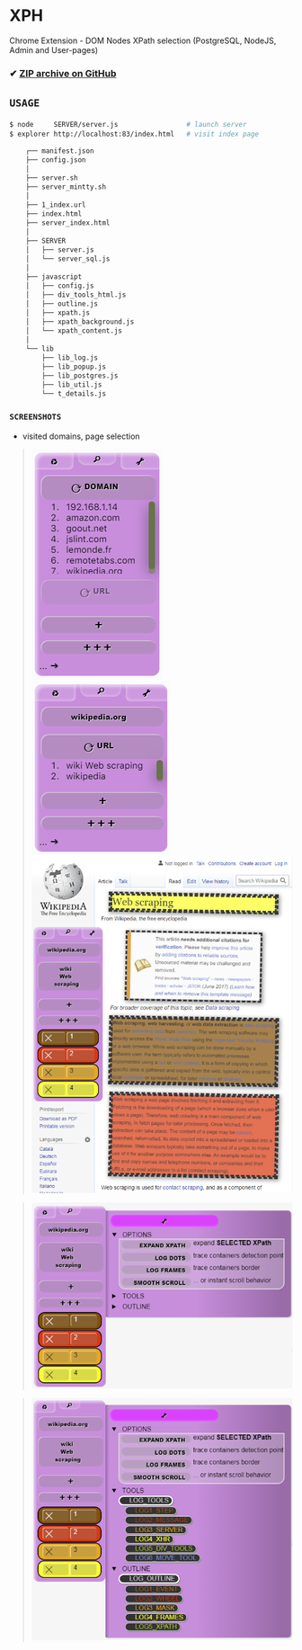 # XPH
 Chrome Extension - DOM Nodes XPath selection (PostgreSQL, NodeJS, Admin and User-pages)

### ✔ [ZIP archive on GitHub](../../archive/master.zip)

## `USAGE`
<!--{{{-->
```bash
$ node     SERVER/server.js                 # launch server
$ explorer http://localhost:83/index.html   # visit index page
```

<!--}}}-->

```
    ┌── manifest.json
    ├── config.json
    │
    ├── server.sh
    ├── server_mintty.sh
    │
    ├── 1_index.url
    ├── index.html
    ├── server_index.html
    │
    ├── SERVER
    │   ├── server.js
    │   └── server_sql.js
    │
    ├── javascript
    │   ├── config.js
    │   ├── div_tools_html.js
    │   ├── outline.js
    │   ├── xpath.js
    │   ├── xpath_background.js
    │   └── xpath_content.js
    │
    └── lib
        ├── lib_log.js
        ├── lib_popup.js
        ├── lib_postgres.js
        ├── lib_util.js
        └── t_details.js
```

### `SCREENSHOTS`

<!--{{{-->

* visited domains, page selection

> ![domains](/screenshot/domains.png)
> ![pages](/screenshot/pages.png)
> ![wikipedia](/screenshot/wikipedia.png)

> ![options](/screenshot/options.png)

> ![logging](/screenshot/logging.png)

<!--}}}-->
